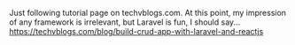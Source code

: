 Just following tutorial page on techvblogs.com.
At this point, my impression of any framework is irrelevant, but Laravel is fun, I should say...
https://techvblogs.com/blog/build-crud-app-with-laravel-and-reactjs
